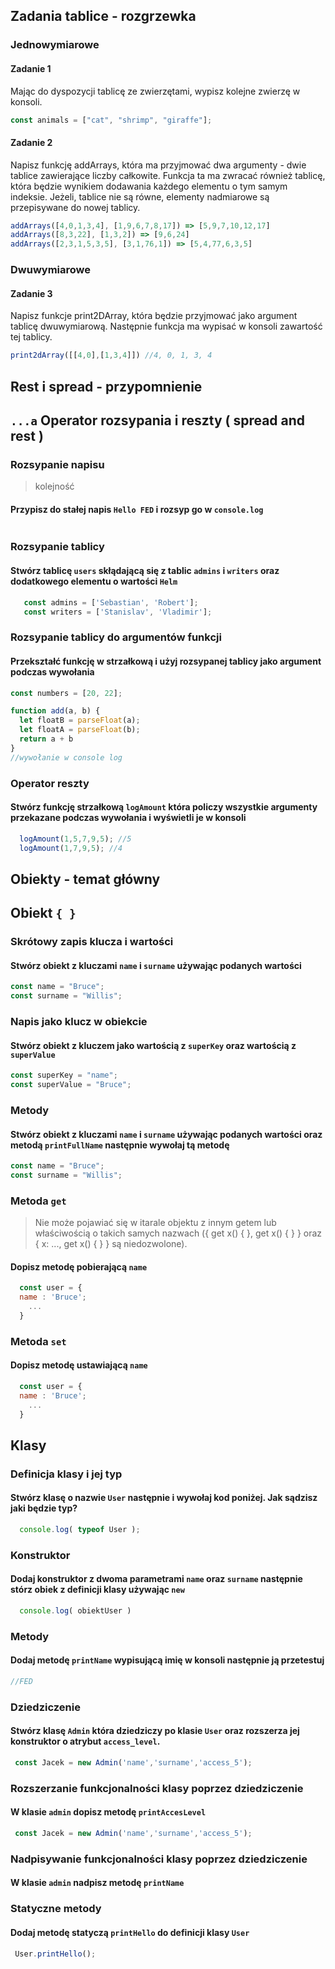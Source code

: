 
## Zadania tablice - rozgrzewka

### Jednowymiarowe

#### Zadanie 1

Mając do dyspozycji tablicę ze zwierzętami, wypisz kolejne zwierzę w konsoli.

```javascript 
const animals = ["cat", "shrimp", "giraffe"];
```

#### Zadanie 2

Napisz funkcję addArrays, która ma przyjmować dwa argumenty - dwie tablice zawierające liczby całkowite. Funkcja ta ma zwracać również tablicę, która będzie wynikiem dodawania każdego elementu o tym samym indeksie. Jeżeli, tablice nie są równe, elementy nadmiarowe są przepisywane do nowej tablicy.


```javascript 
addArrays([4,0,1,3,4], [1,9,6,7,8,17]) => [5,9,7,10,12,17]
addArrays([8,3,22], [1,3,2]) => [9,6,24]
addArrays([2,3,1,5,3,5], [3,1,76,1]) => [5,4,77,6,3,5]
```

### Dwuwymiarowe

#### Zadanie 3

Napisz funkcje print2DArray, która będzie przyjmować jako argument tablicę dwuwymiarową. Następnie funkcja ma wypisać w konsoli zawartość tej tablicy.


```javascript 
print2dArray([[4,0],[1,3,4]]) //4, 0, 1, 3, 4
```

## Rest i spread - przypomnienie

## `...a` Operator rozsypania i reszty ( spread and rest )

### Rozsypanie napisu

> kolejność

#### Przypisz do stałej napis `Hello FED` i rozsyp go w `console.log`

```javascript

```

### Rozsypanie tablicy

#### Stwórz tablicę `users` skłądającą się z tablic `admins` i `writers` oraz dodatkowego elementu o wartości `Helm`

```javascript
   const admins = ['Sebastian', 'Robert'];
   const writers = ['Stanislav', 'Vladimir'];
```

### Rozsypanie tablicy do argumentów funkcji

#### Przekształć funkcję w strzałkową i użyj rozsypanej tablicy jako argument podczas wywołania

```javascript
const numbers = [20, 22];

function add(a, b) {
  let floatB = parseFloat(a);
  let floatA = parseFloat(b);
  return a + b
}
//wywołanie w console log
```

### Operator reszty

#### Stwórz funkcję strzałkową `logAmount` która policzy wszystkie argumenty przekazane podczas wywołania i wyświetli je w konsoli

```javascript
  logAmount(1,5,7,9,5); //5
  logAmount(1,7,9,5); //4
```

## Obiekty - temat główny

## Obiekt `{ }`

### Skrótowy zapis klucza i wartości

#### Stwórz obiekt z kluczami `name` i `surname` używając podanych wartości

```javascript
const name = "Bruce";
const surname = "Willis";
```

### Napis jako klucz w obiekcie

#### Stwórz obiekt z kluczem jako wartością z `superKey` oraz wartością z `superValue`

```javascript
const superKey = "name";
const superValue = "Bruce";
```

### Metody

#### Stwórz obiekt z kluczami `name` i `surname` używając podanych wartości oraz metodą `printFullName` następnie wywołaj tą metodę

```javascript
const name = "Bruce";
const surname = "Willis";
```

### Metoda `get`


> Nie może pojawiać się w itarale objektu z innym getem lub właściwością o takich samych nazwach ({ get x() { }, get x() { } } oraz { x: ..., get x() { } } są niedozwolone).

#### Dopisz metodę pobierającą `name`

```javascript
  const user = {
  name : 'Bruce';
    ...
  }
```

### Metoda `set`

#### Dopisz metodę ustawiającą `name`

```javascript
  const user = {
  name : 'Bruce';
    ...
  }
```

## Klasy

### Definicja klasy i jej typ

#### Stwórz klasę o nazwie `User` następnie i wywołaj kod poniżej. Jak sądzisz jaki będzie typ?

```javascript
  console.log( typeof User );
```

### Konstruktor

#### Dodaj konstruktor z dwoma parametrami `name` oraz `surname` następnie stórz obiek z definicji klasy używając `new`

```javascript
  console.log( obiektUser )
```

### Metody

#### Dodaj metodę `printName` wypisującą imię w konsoli następnie ją przetestuj

```javascript
//FED
```

### Dziedziczenie

#### Stwórz klasę `Admin` która dziedziczy po klasie `User` oraz rozszerza jej konstruktor o  atrybut `access_level`.

```javascript
 const Jacek = new Admin('name','surname','access_5');
```

### Rozszerzanie funkcjonalności klasy poprzez dziedziczenie

#### W klasie `admin` dopisz metodę `printAccesLevel`

```javascript
 const Jacek = new Admin('name','surname','access_5');
```

### Nadpisywanie funkcjonalności klasy poprzez dziedziczenie

#### W klasie `admin` nadpisz metodę `printName`


### Statyczne metody

#### Dodaj metodę statyczą `printHello` do definicji klasy `User`

```javascript
 User.printHello();
```